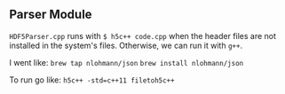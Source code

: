 ## Parser Module

`HDF5Parser.cpp` runs with `$ h5c++ code.cpp` when the header files are not installed in the system's files. Otherwise, we can run it with `g++`.

I went like: `brew tap nlohmann/json`
`brew install nlohmann/json`

To run go like: `h5c++ -std=c++11 filetoh5c++`
